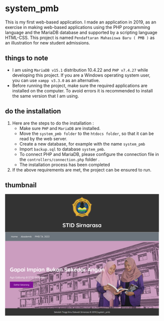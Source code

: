 # system_pmb

This is my first web-based application. I made an application in 2019, as an exercise in making web-based applications using the PHP programming language and the MariaDB database and supported by a scripting language HTML-CSS. This project is named `Pendaftaran Mahasiswa Baru ( PMB )` as an illustration for new student admissions.

## things to note

-   I am using `MariaDB v15.1` distribution 10.4.22 and `PHP v7.4.27` while developing this project. If you are a Windows operating system user, you can use `xampp v3.3.0` as an alternative.
-   Before running the project, make sure the required applications are installed on the computer. To avoid errors it is recommended to install the same version that I am using.

## do the installation

1. Here are the steps to do the installation :
   - Make sure `PHP` and `MariaDB` are installed.
   - Move the `system_pmb folder` to the `htdocs folder`, so that it can be read by the web server.
   - Create a new database, for example with the name `system_pmb`  
   - Import `backup.sql` to database `system_pmb`.
   - To connect PHP and MariaDB, please configure the connection file in the `controllers/connection.php` folder .
   - The installation process has been completed
2. If the above requirements are met, the project can be ensured to run.

## thumbnail 

![Project thumbnail](./archive/thumbnail.png)
